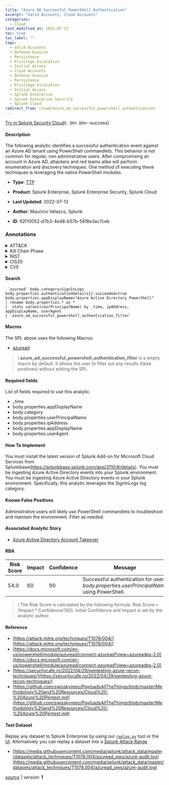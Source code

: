 ```yaml
---
title: "Azure AD Successful PowerShell Authentication"
excerpt: "Valid Accounts, Cloud Accounts"
categories:
  - Cloud
last_modified_at: 2022-07-13
toc: true
toc_label: ""
tags:
  - Valid Accounts
  - Defense Evasion
  - Persistence
  - Privilege Escalation
  - Initial Access
  - Cloud Accounts
  - Defense Evasion
  - Persistence
  - Privilege Escalation
  - Initial Access
  - Splunk Enterprise
  - Splunk Enterprise Security
  - Splunk Cloud
redirect_from: cloud/azure_ad_successful_powershell_authentication/
---
```




[Try in Splunk Security Cloud](https://www.splunk.com/en_us/cyber-security.html){: .btn .btn--success}

#### Description

The following analytic identifies a successful authentication event against an Azure AD tenant using PowerShell commandlets. This behavior is not common for regular, non administrative users. After compromising an account in Azure AD, attackers and red teams  alike will perform enumeration and discovery techniques. One method of executing these techniques is leveraging the native PowerShell modules.

- **Type**: [TTP](https://github.com/splunk/security_content/wiki/Detection-Analytic-Types)
- **Product**: Splunk Enterprise, Splunk Enterprise Security, Splunk Cloud

- **Last Updated**: 2022-07-13
- **Author**: Mauricio Velazco, Splunk
- **ID**: 62f10052-d7b3-4e48-b57b-56f8e3ac7ceb

### Annotations
<details>
  <summary>ATT&CK</summary>

<div markdown="1">

#### [ATT&CK](https://attack.mitre.org/)

| ID          | Technique   | Tactic         |
| ----------- | ----------- |--------------- |
| [T1078](https://attack.mitre.org/techniques/T1078/) | Valid Accounts | Defense Evasion, Persistence, Privilege Escalation, Initial Access |

| [T1078.004](https://attack.mitre.org/techniques/T1078/004/) | Cloud Accounts | Defense Evasion, Persistence, Privilege Escalation, Initial Access |

</div>
</details>


<details>
  <summary>Kill Chain Phase</summary>

<div markdown="1">

* Exploitation


</div>
</details>


<details>
  <summary>NIST</summary>

<div markdown="1">

* DE.CM



</div>
</details>

<details>
  <summary>CIS20</summary>

<div markdown="1">

* CIS 3
* CIS 5
* CIS 16



</div>
</details>

<details>
  <summary>CVE</summary>

<div markdown="1">


</div>
</details>


#### Search

```
 `azuread` body.category=SignInLogs body.properties.authenticationDetails{}.succeeded=true body.properties.appDisplayName="Azure Active Directory PowerShell" 
| rename body.properties.* as * 
|  stats values(userPrincipalName) by _time, ipAddress, appDisplayName, userAgent 
| `azure_ad_successful_powershell_authentication_filter`
```

#### Macros
The SPL above uses the following Macros:
* [azuread](https://github.com/splunk/security_content/blob/develop/macros/azuread.yml)

> :information_source:
> **azure_ad_successful_powershell_authentication_filter** is a empty macro by default. It allows the user to filter out any results (false positives) without editing the SPL.



#### Required fields
List of fields required to use this analytic.
* _time
* body.properties.appDisplayName
* body.category
* body.properties.userPrincipalName
* body.properties.ipAddress
* body.properties.appDisplayName
* body.properties.userAgent



#### How To Implement
You must install the latest version of  Splunk Add-on for Microsoft Cloud Services from  Splunkbase(https://splunkbase.splunk.com/app/3110/#/details). You must be ingesting Azure Active Directory events into your Splunk environment. You must be ingesting Azure Active Directory events in your Splunk environment. Specifically, this analytic leverages the SignInLogs log category.
#### Known False Positives
Administrative users will likely use PowerShell commandlets to troubleshoot and maintain the environment. Filter as needed.

#### Associated Analytic Story
* [Azure Active Directory Account Takeover](/stories/azure_active_directory_account_takeover)




#### RBA

| Risk Score  | Impact      | Confidence   | Message      |
| ----------- | ----------- |--------------|--------------|
| 54.0 | 60 | 90 | Successful authentication for user $body.properties.userPrincipalName$ using PowerShell. |


> :information_source:
> The Risk Score is calculated by the following formula: Risk Score = (Impact * Confidence/100). Initial Confidence and Impact is set by the analytic author.


#### Reference

* [https://attack.mitre.org/techniques/T1078/004/](https://attack.mitre.org/techniques/T1078/004/)
* [https://docs.microsoft.com/en-us/powershell/module/azuread/connect-azuread?view=azureadps-2.0](https://docs.microsoft.com/en-us/powershell/module/azuread/connect-azuread?view=azureadps-2.0)
* [https://securitycafe.ro/2022/04/29/pentesting-azure-recon-techniques/](https://securitycafe.ro/2022/04/29/pentesting-azure-recon-techniques/)
* [https://github.com/swisskyrepo/PayloadsAllTheThings/blob/master/Methodology%20and%20Resources/Cloud%20-%20Azure%20Pentest.md](https://github.com/swisskyrepo/PayloadsAllTheThings/blob/master/Methodology%20and%20Resources/Cloud%20-%20Azure%20Pentest.md)



#### Test Dataset
Replay any dataset to Splunk Enterprise by using our [`replay.py`](https://github.com/splunk/attack_data#using-replaypy) tool or the [UI](https://github.com/splunk/attack_data#using-ui).
Alternatively you can replay a dataset into a [Splunk Attack Range](https://github.com/splunk/attack_range#replay-dumps-into-attack-range-splunk-server)

* [https://media.githubusercontent.com/media/splunk/attack_data/master/datasets/attack_techniques/T1078.004/azuread_pws/azure-audit.log](https://media.githubusercontent.com/media/splunk/attack_data/master/datasets/attack_techniques/T1078.004/azuread_pws/azure-audit.log)



[*source*](https://github.com/splunk/security_content/tree/develop/detections/cloud/azure_ad_successful_powershell_authentication.yml) \| *version*: **1**